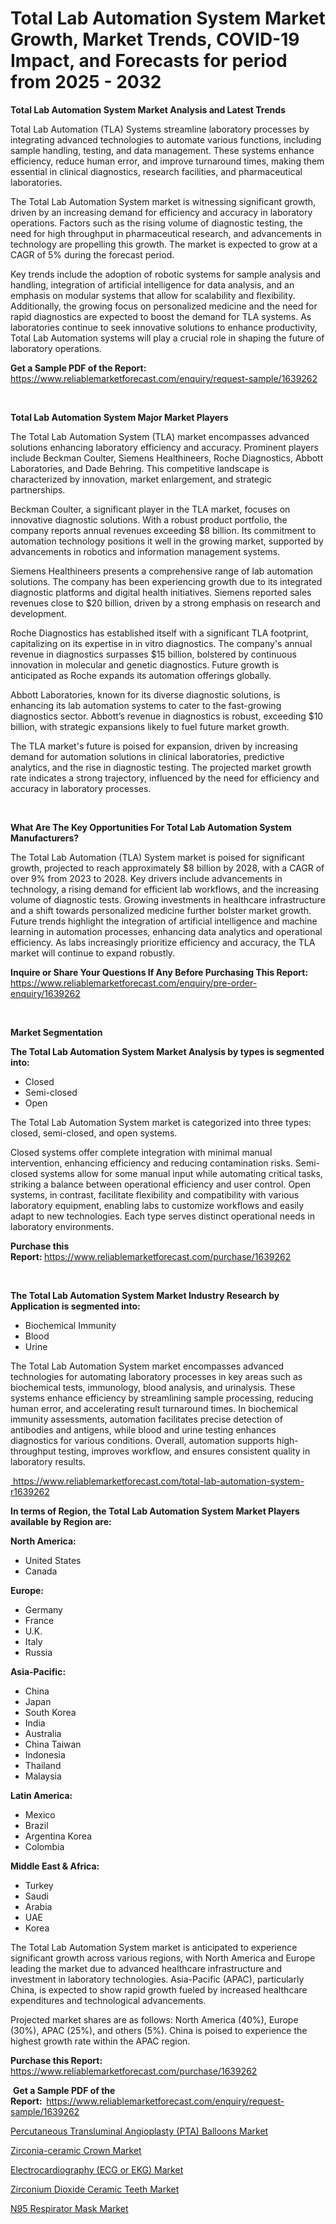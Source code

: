 <p><h1>Total Lab Automation System Market Growth, Market Trends, COVID-19 Impact, and Forecasts for period from 2025 - 2032</h1></p><p><strong>Total Lab Automation System Market Analysis and Latest Trends</strong></p>
<p><p>Total Lab Automation (TLA) Systems streamline laboratory processes by integrating advanced technologies to automate various functions, including sample handling, testing, and data management. These systems enhance efficiency, reduce human error, and improve turnaround times, making them essential in clinical diagnostics, research facilities, and pharmaceutical laboratories.</p><p>The Total Lab Automation System market is witnessing significant growth, driven by an increasing demand for efficiency and accuracy in laboratory operations. Factors such as the rising volume of diagnostic testing, the need for high throughput in pharmaceutical research, and advancements in technology are propelling this growth. The market is expected to grow at a CAGR of 5% during the forecast period.</p><p>Key trends include the adoption of robotic systems for sample analysis and handling, integration of artificial intelligence for data analysis, and an emphasis on modular systems that allow for scalability and flexibility. Additionally, the growing focus on personalized medicine and the need for rapid diagnostics are expected to boost the demand for TLA systems. As laboratories continue to seek innovative solutions to enhance productivity, Total Lab Automation systems will play a crucial role in shaping the future of laboratory operations.</p></p>
<p><strong>Get a Sample PDF of the Report:&nbsp;</strong> <a href="https://www.reliablemarketforecast.com/enquiry/request-sample/1639262?utm_campaign=1906&utm_medium=2&utm_source=Github&utm_content=ia&utm_term=04032025&utm_id=total-lab-automation-system">https://www.reliablemarketforecast.com/enquiry/request-sample/1639262</a></p>
<p>&nbsp;</p>
<p><strong>Total Lab Automation System Major Market Players</strong></p>
<p><p>The Total Lab Automation System (TLA) market encompasses advanced solutions enhancing laboratory efficiency and accuracy. Prominent players include Beckman Coulter, Siemens Healthineers, Roche Diagnostics, Abbott Laboratories, and Dade Behring. This competitive landscape is characterized by innovation, market enlargement, and strategic partnerships.</p><p>Beckman Coulter, a significant player in the TLA market, focuses on innovative diagnostic solutions. With a robust product portfolio, the company reports annual revenues exceeding $8 billion. Its commitment to automation technology positions it well in the growing market, supported by advancements in robotics and information management systems.</p><p>Siemens Healthineers presents a comprehensive range of lab automation solutions. The company has been experiencing growth due to its integrated diagnostic platforms and digital health initiatives. Siemens reported sales revenues close to $20 billion, driven by a strong emphasis on research and development.</p><p>Roche Diagnostics has established itself with a significant TLA footprint, capitalizing on its expertise in in vitro diagnostics. The company's annual revenue in diagnostics surpasses $15 billion, bolstered by continuous innovation in molecular and genetic diagnostics. Future growth is anticipated as Roche expands its automation offerings globally.</p><p>Abbott Laboratories, known for its diverse diagnostic solutions, is enhancing its lab automation systems to cater to the fast-growing diagnostics sector. Abbott’s revenue in diagnostics is robust, exceeding $10 billion, with strategic expansions likely to fuel future market growth.</p><p>The TLA market's future is poised for expansion, driven by increasing demand for automation solutions in clinical laboratories, predictive analytics, and the rise in diagnostic testing. The projected market growth rate indicates a strong trajectory, influenced by the need for efficiency and accuracy in laboratory processes.</p></p>
<p>&nbsp;</p>
<p><strong>What Are The Key Opportunities For Total Lab Automation System Manufacturers?</strong></p>
<p><p>The Total Lab Automation (TLA) System market is poised for significant growth, projected to reach approximately $8 billion by 2028, with a CAGR of over 9% from 2023 to 2028. Key drivers include advancements in technology, a rising demand for efficient lab workflows, and the increasing volume of diagnostic tests. Growing investments in healthcare infrastructure and a shift towards personalized medicine further bolster market growth. Future trends highlight the integration of artificial intelligence and machine learning in automation processes, enhancing data analytics and operational efficiency. As labs increasingly prioritize efficiency and accuracy, the TLA market will continue to expand robustly.</p></p>
<p><strong>Inquire or Share Your Questions If Any Before Purchasing This Report:</strong> <a href="https://www.reliablemarketforecast.com/enquiry/pre-order-enquiry/1639262?utm_campaign=1906&utm_medium=2&utm_source=Github&utm_content=ia&utm_term=04032025&utm_id=total-lab-automation-system">https://www.reliablemarketforecast.com/enquiry/pre-order-enquiry/1639262</a></p>
<p>&nbsp;</p>
<p><strong>Market Segmentation</strong></p>
<p><strong>The Total Lab Automation System Market Analysis by types is segmented into:</strong></p>
<p><ul><li>Closed</li><li>Semi-closed</li><li>Open</li></ul></p>
<p><p>The Total Lab Automation System market is categorized into three types: closed, semi-closed, and open systems. </p><p>Closed systems offer complete integration with minimal manual intervention, enhancing efficiency and reducing contamination risks. Semi-closed systems allow for some manual input while automating critical tasks, striking a balance between operational efficiency and user control. Open systems, in contrast, facilitate flexibility and compatibility with various laboratory equipment, enabling labs to customize workflows and easily adapt to new technologies. Each type serves distinct operational needs in laboratory environments.</p></p>
<p><strong>Purchase this Report:&nbsp;</strong><a href="https://www.reliablemarketforecast.com/purchase/1639262?utm_campaign=1906&utm_medium=2&utm_source=Github&utm_content=ia&utm_term=04032025&utm_id=total-lab-automation-system">https://www.reliablemarketforecast.com/purchase/1639262</a></p>
<p>&nbsp;</p>
<p><strong>The Total Lab Automation System Market Industry Research by Application is segmented into:</strong></p>
<p><ul><li>Biochemical Immunity</li><li>Blood</li><li>Urine</li></ul></p>
<p><p>The Total Lab Automation System market encompasses advanced technologies for automating laboratory processes in key areas such as biochemical tests, immunology, blood analysis, and urinalysis. These systems enhance efficiency by streamlining sample processing, reducing human error, and accelerating result turnaround times. In biochemical immunity assessments, automation facilitates precise detection of antibodies and antigens, while blood and urine testing enhances diagnostics for various conditions. Overall, automation supports high-throughput testing, improves workflow, and ensures consistent quality in laboratory results.</p></p>
<p><a href="https://www.reliablemarketforecast.com/total-lab-automation-system-r1639262?utm_campaign=1906&utm_medium=2&utm_source=Github&utm_content=ia&utm_term=04032025&utm_id=total-lab-automation-system">&nbsp;https://www.reliablemarketforecast.com/total-lab-automation-system-r1639262</a></p>
<p><strong>In terms of Region, the Total Lab Automation System Market Players available by Region are:</strong></p>
<p>
    <p> <strong> North America: </strong>
        <ul>
            <li>United States</li>
            <li>Canada</li>
        </ul>
        </p> 
    <p> <strong> Europe: </strong>
        <ul>
            <li>Germany</li>
            <li>France</li>
            <li>U.K.</li>
            <li>Italy</li>
            <li>Russia</li>
        </ul>
        </p> 
    <p> <strong> Asia-Pacific: </strong>
        <ul>
            <li>China</li>
            <li>Japan</li>
            <li>South Korea</li>
            <li>India</li>
            <li>Australia</li>
            <li>China Taiwan</li>
            <li>Indonesia</li>
            <li>Thailand</li>
            <li>Malaysia</li>
        </ul>
        </p> 
    <p> <strong> Latin America: </strong>
        <ul>
            <li>Mexico</li>
            <li>Brazil</li>
            <li>Argentina Korea</li>
            <li>Colombia</li>
        </ul>
        </p> 
    <p> <strong> Middle East & Africa: </strong>
        <ul>
            <li>Turkey</li>
            <li>Saudi</li>
            <li>Arabia</li>
            <li>UAE</li>
            <li>Korea</li>
        </ul>
    </p>
    </p>
<p><p>The Total Lab Automation System market is anticipated to experience significant growth across various regions, with North America and Europe leading the market due to advanced healthcare infrastructure and investment in laboratory technologies. Asia-Pacific (APAC), particularly China, is expected to show rapid growth fueled by increased healthcare expenditures and technological advancements. </p><p>Projected market shares are as follows: North America (40%), Europe (30%), APAC (25%), and others (5%). China is poised to experience the highest growth rate within the APAC region.</p></p>
<p><strong>Purchase this Report: </strong><a href="https://www.reliablemarketforecast.com/purchase/1639262?utm_campaign=1906&utm_medium=2&utm_source=Github&utm_content=ia&utm_term=04032025&utm_id=total-lab-automation-system">https://www.reliablemarketforecast.com/purchase/1639262</a></p>
<p>&nbsp;<strong>Get a Sample PDF of the Report:&nbsp;&nbsp;</strong><a href="https://www.reliablemarketforecast.com/enquiry/request-sample/1639262?utm_campaign=1906&utm_medium=2&utm_source=Github&utm_content=ia&utm_term=04032025&utm_id=total-lab-automation-system">https://www.reliablemarketforecast.com/enquiry/request-sample/1639262</a></p>
<p><strong></strong></p>
<p><p><a href="https://github.com/buenayankobl/Market-Research-Report-List-1/blob/main/percutaneous-transluminal-angioplasty-pta-balloons-market.md?utm_campaign=1906&utm_medium=2&utm_source=Github&utm_content=ia&utm_term=04032025&utm_id=total-lab-automation-system">Percutaneous Transluminal Angioplasty (PTA) Balloons Market</a></p><p><a href="https://github.com/omduthkevork/Market-Research-Report-List-1/blob/main/zirconia-ceramic-crown-market.md?utm_campaign=1906&utm_medium=2&utm_source=Github&utm_content=ia&utm_term=04032025&utm_id=total-lab-automation-system">Zirconia-ceramic Crown Market</a></p><p><a href="https://github.com/rakowpleetj1/Market-Research-Report-List-1/blob/main/electrocardiography-ecg-or-ekg-market.md?utm_campaign=1906&utm_medium=2&utm_source=Github&utm_content=ia&utm_term=04032025&utm_id=total-lab-automation-system">Electrocardiography (ECG or EKG) Market</a></p><p><a href="https://github.com/mcveathuane2/Market-Research-Report-List-1/blob/main/zirconium-dioxide-ceramic-teeth-market.md?utm_campaign=1906&utm_medium=2&utm_source=Github&utm_content=ia&utm_term=04032025&utm_id=total-lab-automation-system">Zirconium Dioxide Ceramic Teeth Market</a></p><p><a href="https://github.com/akramisabtu/Market-Research-Report-List-1/blob/main/n95-respirator-mask-market.md?utm_campaign=1906&utm_medium=2&utm_source=Github&utm_content=ia&utm_term=04032025&utm_id=total-lab-automation-system">N95 Respirator Mask Market</a></p></p>